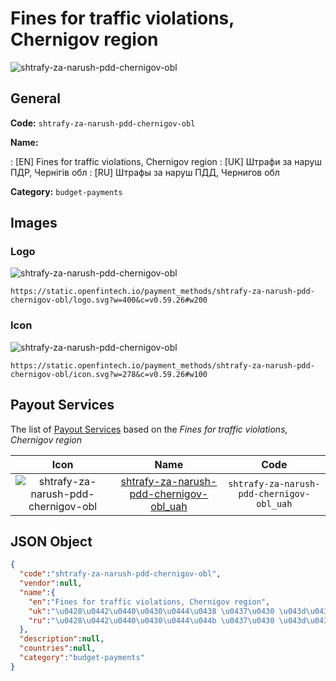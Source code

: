 
# Fines for traffic violations, Chernigov region 
![shtrafy-za-narush-pdd-chernigov-obl](https://static.openfintech.io/payment_methods/shtrafy-za-narush-pdd-chernigov-obl/logo.svg?w=400&c=v0.59.26#w200)  

## General 
**Code:** `shtrafy-za-narush-pdd-chernigov-obl` 
 
**Name:** 
 
:	[EN] Fines for traffic violations, Chernigov region 
:	[UK] Штрафи за наруш ПДР, Чернігів обл 
:	[RU] Штрафы за наруш ПДД, Чернигов обл 
 
**Category:** `budget-payments` 
 

## Images 

### Logo 
![shtrafy-za-narush-pdd-chernigov-obl](https://static.openfintech.io/payment_methods/shtrafy-za-narush-pdd-chernigov-obl/logo.svg?w=400&c=v0.59.26#w200)  

```
https://static.openfintech.io/payment_methods/shtrafy-za-narush-pdd-chernigov-obl/logo.svg?w=400&c=v0.59.26#w200
```  

### Icon 
![shtrafy-za-narush-pdd-chernigov-obl](https://static.openfintech.io/payment_methods/shtrafy-za-narush-pdd-chernigov-obl/icon.svg?w=278&c=v0.59.26#w100)  

```
https://static.openfintech.io/payment_methods/shtrafy-za-narush-pdd-chernigov-obl/icon.svg?w=278&c=v0.59.26#w100
```  

## Payout Services 
 
The list of [Payout Services](/payout-services/) based on the _Fines for traffic violations, Chernigov region_ 

|Icon|Name|Code| 
|:---:|:---:|:---:| 
|![shtrafy-za-narush-pdd-chernigov-obl](https://static.openfintech.io/payout_methods/shtrafy-za-narush-pdd-chernigov-obl/icon.svg?w=278&c=v0.59.26#w40) |[shtrafy-za-narush-pdd-chernigov-obl_uah](/payout-services/shtrafy-za-narush-pdd-chernigov-obl_uah/)|`shtrafy-za-narush-pdd-chernigov-obl_uah`| 
 

## JSON Object 

```json
{
  "code":"shtrafy-za-narush-pdd-chernigov-obl",
  "vendor":null,
  "name":{
    "en":"Fines for traffic violations, Chernigov region",
    "uk":"\u0428\u0442\u0440\u0430\u0444\u0438 \u0437\u0430 \u043d\u0430\u0440\u0443\u0448 \u041f\u0414\u0420, \u0427\u0435\u0440\u043d\u0456\u0433\u0456\u0432 \u043e\u0431\u043b",
    "ru":"\u0428\u0442\u0440\u0430\u0444\u044b \u0437\u0430 \u043d\u0430\u0440\u0443\u0448 \u041f\u0414\u0414, \u0427\u0435\u0440\u043d\u0438\u0433\u043e\u0432 \u043e\u0431\u043b"
  },
  "description":null,
  "countries":null,
  "category":"budget-payments"
}
```  
